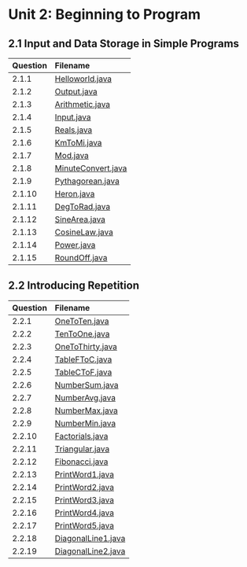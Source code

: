 # Unit 2: Beginning to Program

## 2.1 Input and Data Storage in Simple Programs

| Question | Filename |
| :------------- | :------------- |
| 2.1.1 | [Helloworld.java](Helloworld.java) |
| 2.1.2 | [Output.java](Output.java) |
| 2.1.3 | [Arithmetic.java](Arithmetic.java) |
| 2.1.4 | [Input.java](Input.java) |
| 2.1.5 | [Reals.java](Reals.java) |
| 2.1.6 | [KmToMi.java](KmToMi.java) |
| 2.1.7 | [Mod.java](Mod.java) |
| 2.1.8 | [MinuteConvert.java](MinuteConvert.java) |
| 2.1.9 | [Pythagorean.java](Pythagorean.java) |
| 2.1.10 | [Heron.java](Heron.java) |
| 2.1.11 | [DegToRad.java](DegToRad.java) |
| 2.1.12 | [SineArea.java](SineArea.java) |
| 2.1.13 | [CosineLaw.java](CosineLaw.java) |
| 2.1.14 | [Power.java](Power.java) |
| 2.1.15 | [RoundOff.java](RoundOff.java) |

## 2.2 Introducing Repetition

| Question | Filename |
| :------------- | :------------- |
| 2.2.1 | [OneToTen.java](OneToTen.java) |
| 2.2.2 | [TenToOne.java](TenToOne.java) |
| 2.2.3 | [OneToThirty.java](OneToThirty.java) |
| 2.2.4 | [TableFToC.java](TableFToC.java) |
| 2.2.5 | [TableCToF.java](TableCToF.java) |
| 2.2.6 | [NumberSum.java](NumberSum.java) |
| 2.2.7 | [NumberAvg.java](NumberAvg.java) |
| 2.2.8 | [NumberMax.java](NumberMax.java) |
| 2.2.9 | [NumberMin.java](NumberMin.java) |
| 2.2.10 | [Factorials.java](Factorials.java) |
| 2.2.11 | [Triangular.java](Triangular.java) |
| 2.2.12 | [Fibonacci.java](Fibonacci.java) |
| 2.2.13 | [PrintWord1.java](PrintWord1.java) |
| 2.2.14 | [PrintWord2.java](PrintWord2.java) |
| 2.2.15 | [PrintWord3.java](PrintWord3.java) |
| 2.2.16 | [PrintWord4.java](PrintWord4.java) |
| 2.2.17 | [PrintWord5.java](PrintWord5.java) |
| 2.2.18 | [DiagonalLine1.java](DiagonalLine1.java) |
| 2.2.19 | [DiagonalLine2.java](DiagonalLine2.java) |
